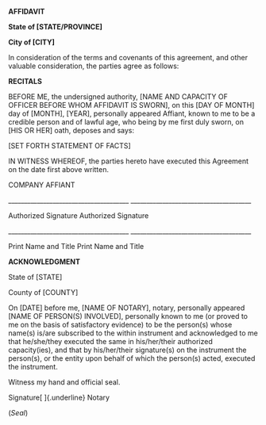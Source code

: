 **AFFIDAVIT**

**State of \[STATE/PROVINCE\]**

**City of \[CITY\]**

In consideration of the terms and covenants of this agreement, and other
valuable consideration, the parties agree as follows:

**RECITALS**

BEFORE ME, the undersigned authority, \[NAME AND CAPACITY OF OFFICER
BEFORE WHOM AFFIDAVIT IS SWORN\], on this \[DAY OF MONTH\] day of
\[MONTH\], \[YEAR\], personally appeared Affiant, known to me to be a
credible person and of lawful age, who being by me first duly sworn, on
\[HIS OR HER\] oath, deposes and says:

\[SET FORTH STATEMENT OF FACTS\]

IN WITNESS WHEREOF, the parties hereto have executed this Agreement on
the date first above written.

COMPANY AFFIANT

\_\_\_\_\_\_\_\_\_\_\_\_\_\_\_\_\_\_\_\_\_\_\_\_\_\_\_\_\_\_\_\_\_\_\_\_\_\_
\_\_\_\_\_\_\_\_\_\_\_\_\_\_\_\_\_\_\_\_\_\_\_\_\_\_\_\_\_\_\_\_\_\_\_\_\_\_

Authorized Signature Authorized Signature

\_\_\_\_\_\_\_\_\_\_\_\_\_\_\_\_\_\_\_\_\_\_\_\_\_\_\_\_\_\_\_\_\_\_\_\_\_\_
\_\_\_\_\_\_\_\_\_\_\_\_\_\_\_\_\_\_\_\_\_\_\_\_\_\_\_\_\_\_\_\_\_\_\_\_\_\_

Print Name and Title Print Name and Title

**ACKNOWLEDGMENT**

State of \[STATE\]

County of \[COUNTY\]

On \[DATE\] before me, \[NAME OF NOTARY\], notary, personally appeared
\[NAME OF PERSON(S) INVOLVED\], personally known to me (or proved to me
on the basis of satisfactory evidence) to be the person(s) whose name(s)
is/are subscribed to the within instrument and acknowledged to me that
he/she/they executed the same in his/her/their authorized capacity(ies),
and that by his/her/their signature(s) on the instrument the person(s),
or the entity upon behalf of which the person(s) acted, executed the
instrument.

Witness my hand and official seal.

Signature[ ]{.underline} Notary

(*Seal*)
